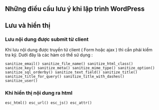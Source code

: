 ## Những điều cầu lưu ý khi lập trình WordPress

## Lưu và hiển thị
### Lưu nội dung được submit từ client

Khi lưu nội dung được truyền từ client ( Form hoặc ajax ) thì cần phải kiểm tra kỹ. Dưới đây là các hàm có thể sử dụng :

`sanitize_email()
sanitize_file_name()
sanitize_html_class()
sanitize_key()
sanitize_meta()
sanitize_mime_type()
sanitize_option()
sanitize_sql_orderby()
sanitize_text_field()
sanitize_title()
sanitize_title_for_query()
sanitize_title_with_dashes()
sanitize_user()`

### Khi hiển thị nội dung ra html

`esc_html()
esc_url()
esc_js()
esc_attr()`